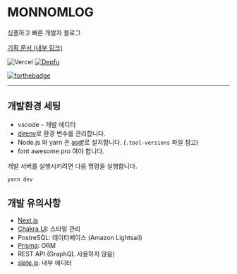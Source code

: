 # MONNOMLOG

심플하고 빠른 개발자 블로그

[기획 문서 (내부 링크)](https://www.notion.so/ezkorry/MONNOMLOG-177f0ecce08043669bfc24797272cd1b)

![Vercel](https://vercelbadge.vercel.app/api/monnomlog-donkasu/monnomlog-alpha) [![Depfu](https://badges.depfu.com/badges/37441f284b6c8a355e802d0667137107/count.svg)](https://depfu.com/github/monnomlog-donkasu/monnomlog-alpha?project_id=34653)

[![forthebadge](https://forthebadge.com/images/badges/made-with-typescript.svg)](https://forthebadge.com)

---

## 개발환경 세팅

- vscode - 개발 에디터
- [direnv](https://direnv.net/)로 환경 변수를 관리합니다.
- Node.js 와 yarn 은 [asdf](https://asdf-vm.com/)로 설치합니다. (`.tool-versions` 파일 참고)
- font awesome pro 여야 합니다.

개발 서버를 실행시키려면 다음 명령을 실행합니다.

```bash
yarn dev
```

## 개발 유의사항

- [Next.js](https://nextjs.org)
- [Chakra UI](https://chakra-ui.com): 스타일 관리
- PostreSQL: 데이터베이스 (Amazon Lightsail)
- [Prisma](https://www.prisma.io/): ORM
- REST API (GraphQL 사용하지 않음)
- [slate.js](https://www.slatejs.org/): 내부 에디터
